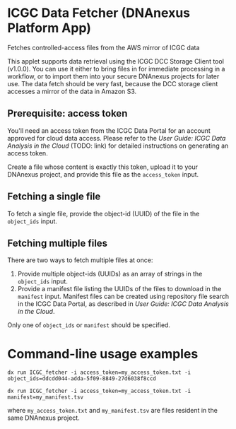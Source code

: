 <!-- dx-header -->
# ICGC Data Fetcher (DNAnexus Platform App)

Fetches controlled-access files from the AWS mirror of ICGC data
<!-- /dx-header -->

This applet supports data retrieval using the ICGC DCC Storage Client tool (v1.0.0). You can use it either to bring files in for immediate processing in a workflow, or to import them into your secure DNAnexus projects for later use. The data fetch should be very fast, because the DCC storage client accesses a mirror of the data in Amazon S3.

## Prerequisite: access token

You'll need an access token from the ICGC Data Portal for an account approved for cloud data access. Please refer to the *User Guide: ICGC Data Analysis in the Cloud* (TODO: link) for detailed instructions on generating an access token.

Create a file whose content is exactly this token, upload it to your DNAnexus project, and provide this file as the `access_token` input.

## Fetching a single file

To fetch a single file, provide the object-id (UUID) of the file in the `object_ids` input.

## Fetching multiple files

There are two ways to fetch multiple files at once:

1. Provide multiple object-ids (UUIDs) as an array of strings in the `object_ids` input.
2. Provide a manifest file listing the UUIDs of the files to download in the `manifest` input. Manifest files can be created using repository file search in the ICGC Data Portal, as described in *User Guide: ICGC Data Analysis in the Cloud*.

Only one of `object_ids` or `manifest` should be specified.

# Command-line usage examples

```
dx run ICGC_fetcher -i access_token=my_access_token.txt -i object_ids=ddcdd044-adda-5f09-8849-27d6038f8ccd
```

```
dx run ICGC_fetcher -i access_token=my_access_token.txt -i manifest=my_manifest.tsv
```

where `my_access_token.txt` and `my_manifest.tsv` are files resident in the same DNAnexus project.
